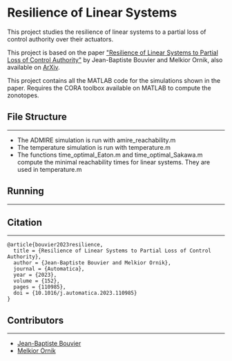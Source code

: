 # Resilience of Linear Systems

This project studies the resilience of linear systems to a partial loss of control authority over their actuators.

This project is based on the paper ["Resilience of Linear Systems to Partial Loss of Control Authority"](https://doi.org/10.1016/j.automatica.2023.110985) by Jean-Baptiste Bouvier and Melkior Ornik, also available on [ArXiv](https://arxiv.org/abs/2209.08034).


This project contains all the MATLAB code for the simulations shown in the paper.
Requires the CORA toolbox available on MATLAB to compute the zonotopes.


## File Structure
---

- The ADMIRE simulation is run with amire_reachability.m
- The temperature simulation is run with temperature.m
- The functions time_optimal_Eaton.m and time_optimal_Sakawa.m compute the minimal reachability times for linear systems. They are used in temperature.m




## Running
---



## Citation
---
```
@article{bouvier2023resilience,  
  title = {Resilience of Linear Systems to Partial Loss of Control Authority},   
  author = {Jean-Baptiste Bouvier and Melkior Ornik},    
  journal = {Automatica},    
  year = {2023},   
  volume = {152},
  pages = {110985},
  doi = {10.1016/j.automatica.2023.110985}
}
```


## Contributors
---
- [Jean-Baptiste Bouvier](https://jean-baptistebouvier.github.io/)
- [Melkior Ornik](https://mornik.web.illinois.edu/)


